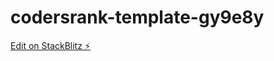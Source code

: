 # codersrank-template-gy9e8y

[Edit on StackBlitz ⚡️](https://stackblitz.com/edit/codersrank-template-gy9e8y)